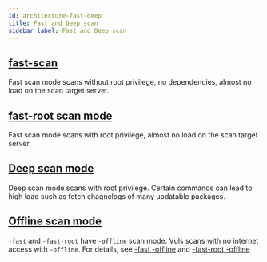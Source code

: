 ```yaml
---
id: architecture-fast-deep
title: Fast and Deep scan
sidebar_label: Fast and Deep scan
---
```


## [fast-scan](architecture-fast-scan.md)

Fast scan mode scans without root privilege, no dependencies, almost no load on the scan target server.

## [fast-root scan mode](architecture-fast-root-scan.md)

Fast scan mode scans with root privilege, almost no load on the scan target server.

## [Deep scan mode](architecture-fast-scan.md)

Deep scan mode scans with root privilege. Certain commands can lead to high load such as fetch chagnelogs of many updatable packages.

## [Offline scan mode](architecture-fast-scan.md)

`-fast` and `-fast-root` have `-offline` scan mode. Vuls scans with no internet access with `-offline`.
For details, see [-fast -offline](usage-scan.md#fast-scan-without-internet-access) and [-fast-root -offline](usage-scan.md#fast-root-scan-without-internet-access)

